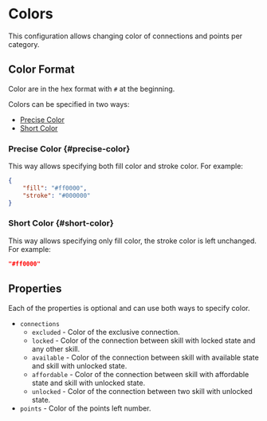 # Colors

This configuration allows changing color of connections and points per category.

## Color Format

Color are in the hex format with `#` at the beginning.

Colors can be specified in two ways:

- [Precise Color](#precise-color)
- [Short Color](#short-color)

### Precise Color {#precise-color}

This way allows specifying both fill color and stroke color. For example:

```json
{
	"fill": "#ff0000",
	"stroke": "#000000"
}
```

### Short Color {#short-color}

This way allows specifying only fill color, the stroke color is left unchanged. For example:

```json
"#ff0000"
```

## Properties

Each of the properties is optional and can use both ways to specify color.

* `connections`
  * `excluded` - Color of the exclusive connection.
  * `locked` - Color of the connection between skill with locked state and any other skill.
  * `available` - Color of the connection between skill with available state and skill with unlocked state.
  * `affordable` - Color of the connection between skill with affordable state and skill with unlocked state.
  * `unlocked` - Color of the connection between two skill with unlocked state.
* `points` - Color of the points left number.
